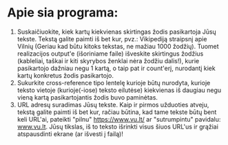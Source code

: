 # Apie sia programa:

1. Suskaičiuokite, kiek kartų kiekvienas skirtingas žodis pasikartoja Jūsų tekste. 
Tekstą galite paimti iš bet kur, pvz.: Vikipediją straipsnį apie Vilnių (Geriau kad būtu kitoks tekstas, ne mažiau 1000 žodžių).
Tuomet realizacijos output'e (išoriniame faile) išveskite skirtingus žodžius (kableliai, taškai ir kiti skyrybos ženklai nėra žodžiu dalis!), 
kurie pasikartojo dažniau negu 1 kartą, o taip pat ir count'erį, nurodantį kiek kartų konkretus žodis pasikartojo.
2. Sukurkite cross-reference tipo lentelę kurioje būtų nurodyta, kurioje teksto vietoje (kurioje(-iose) teksto eilutėse) kiekvienas
iš daugiau negu vieną kartą pasikartojantis žodis buvo paminėtas.
3. URL adresų suradimas Jūsų tekste.
Kaip ir pirmos užduoties atveju, tekstą galite paimti iš bet kur, račiau būtina, kad tame tekste būtų bent keli URL'ai,
pateikti "pilnu" https://www.vu.lt/ ar "sutrumpintu" pavidalu: www.vu.lt. 
Jūsų tikslas, iš to teksto išrinkti visus šiuos URL'us ir grąžiai atspausdinti ekrane (ar išvesti į failą)!